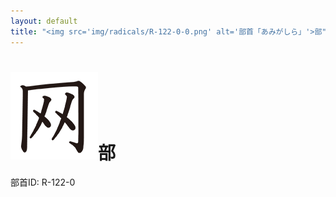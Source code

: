 ```yaml
---
layout: default
title: "<img src='img/radicals/R-122-0-0.png' alt='部首「あみがしら」'>部"  # glyphをタイトルに使用
---
```


# <img src='img/radicals/R-122-0-0.png' alt='部首「あみがしら」'>部
部首ID: R-122-0
